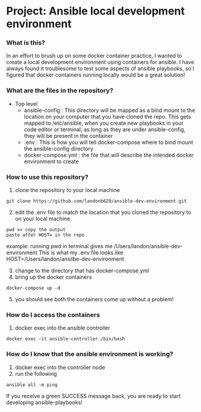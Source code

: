 # Project: Ansible local development environment

### What is this?

In an effort to brush up on some docker container practice, I wanted to create a local development environment using containers for ansible.
I have always found it troublesome to test some aspects of ansible playbooks, so I figured that docker containers running locally would be a great solution!

### What are the files in the repository?
- Top level 
  - ansible-config : This directory will be mapped as a bind mount to the location on your computer that you have cloned the repo. This gets mapped to /etc/ansible, when you create new playbooks in your code editor or terminal, as long as they are under ansible-config, they will be present in the container
  - .env : This is how you will tell docker-compose where to bind mount the ansible-config directory
  - docker-compose.yml : the file that will describe the intended docker environment to create


### How to use this repository?
1. clone the repository to your local machine 
```
git clone https://github.com/landonb629/ansible-dev-environment.git
```
2.  edit the .env file to match the location that you cloned the repository to on your local machine 
```
pwd => copy the output 
paste after HOST= in the repo
```
example:
running pwd in terminal gives me /Users/landon/ansible-dev-environment
This is what my .env file looks like HOST=/Users/landon/ansilbe-dev-environment

3. change to the directory that has docker-compose.yml
4. bring up the docker containers 
```
docker-compose up -d 
```
5. you should see both the containers come up without a problem!

### How do I access the containers 
1. docker exec into the ansible controller 
```
docker exec -it ansible-controller /bin/bash
```

### How do I know that the ansible environment is working?
1. docker exec into the controller node
2. run the following 
``` 
ansible all -m ping 
```
If you receive a green SUCCESS message back, you are ready to start developing ansible-playbooks!







